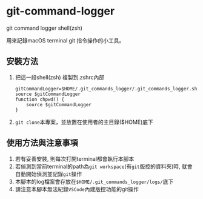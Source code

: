 # git-command-logger
git command logger shell(zsh)

用來記錄macOS terminal git 指令操作的小工具。

## 安裝方法

1. 把這一段shell(zsh) 複製到.zshrc內部

    ```shell
    gitCommandLogger=$HOME/.git_commands_logger/.git_commands_logger.sh;
    source $gitCommandLogger
    function chpwd() {
        source $gitCommandLogger
    }
    ```
2. `git clone`本專案，並放置在使用者的主目錄($HOME)底下

## 使用方法與注意事項

1. 若有妥善安裝, 則每次打開terminal都會執行本腳本
2. 若偵測到當前terminal的path為`git workspace`(有`git`版控的資料夾)時, 就會自動開始偵測並記錄`git`操作
3. 本腳本的log檔案會存放在`$HOME/.git_commands_logger/logs/`底下
4. 請注意本腳本無法紀錄`VSCode`內建版控功能的git操作